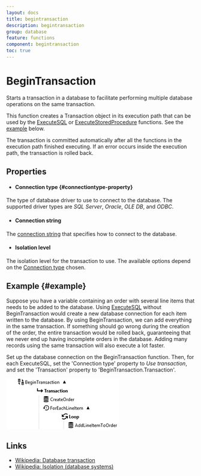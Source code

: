 ```yaml
---
layout: docs
title: begintransaction
description: begintransaction
group: database
feature: functions
component: begintransaction
toc: true
---
```

BeginTransaction
==========

Starts a transaction in a database to facilitate performing multiple database operations on the same transaction.

This function creates a Transaction object in its execution path that can be used by the 
[ExecuteSQL](../ExecuteSQL/) or [ExecuteStoredProcedure](../ExecuteStoredProcedure/) functions. See the 
[example](#example) below. 

The transaction is committed automatically after all the functions in the execution path finished executing. If 
an error occurs inside the execution path, the transaction is rolled back.

Properties
----------

- #### Connection type {#connectiontype-property}
The type of database driver to use to connect to the database. The supported driver types are *SQL Server*, 
*Oracle*, *OLE DB*, and *ODBC*. 

- #### Connection string
The [connection string](../../Tools/ConnectionEditor/) that specifies how to connect to the database.

- #### Isolation level
The isolation level for the transaction to use. The available options depend on the 
[Connection type](#connectiontype-property) chosen.

Example {#example}
----------

Suppose you have a variable containing an order with several line items that needs to be added to the database.
Using [ExecuteSQL](../ExecuteSQL/) without BeginTransaction would create a new database connection for each item 
written to the database. By using BeginTransaction, we can add everything in the same transaction. If something 
should go wrong during the creation of the order, the entire transaction would be rolled back, guaranteeing that 
we never end up having incomplete orders in the database. Adding many records using the same transaction will 
also execute a lot faster.

Set up the database connection on the BeginTransaction function. Then, for each ExecuteSQL, set the 
'Connection type' property to *Use transaction*, and set the 'Transaction' property to 
'BeginTransaction.Transaction'. 

![](BeginTransactionExample.png)

Links
----------

- [Wikipedia: Database transaction](https://en.wikipedia.org/wiki/Database_transaction)
- [Wikipedia: Isolation (database systems)](https://en.wikipedia.org/wiki/Isolation_%28database_systems%29)
